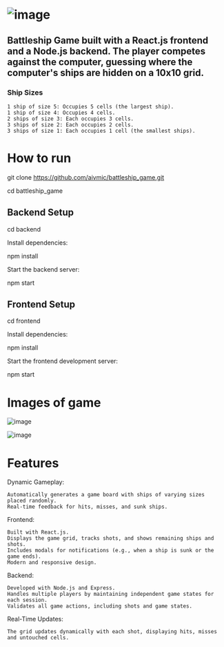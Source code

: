 # ![image](https://github.com/user-attachments/assets/aeb5fd35-ee65-47b5-9072-813ab4df153d)

## Battleship Game built with a React.js frontend and a Node.js backend. The player competes against the computer, guessing where the computer's ships are hidden on a 10x10 grid.

### Ship Sizes

    1 ship of size 5: Occupies 5 cells (the largest ship).
    1 ship of size 4: Occupies 4 cells.
    2 ships of size 3: Each occupies 3 cells.
    3 ships of size 2: Each occupies 2 cells.
    3 ships of size 1: Each occupies 1 cell (the smallest ships).

# How to run

git clone https://github.com/aivmic/battleship_game.git

cd battleship_game

## Backend Setup

cd backend

Install dependencies:

npm install

Start the backend server:

npm start

## Frontend Setup

cd frontend

Install dependencies:

npm install

Start the frontend development server:

npm start

# Images of game

![image](https://github.com/user-attachments/assets/debb2972-25f9-47c6-8d4b-f2738986437c)

![image](https://github.com/user-attachments/assets/35b95732-8302-4e90-ae94-cf78d0d47fc8)




# Features
Dynamic Gameplay:

    Automatically generates a game board with ships of varying sizes placed randomly.
    Real-time feedback for hits, misses, and sunk ships.

Frontend:

    Built with React.js.
    Displays the game grid, tracks shots, and shows remaining ships and shots.
    Includes modals for notifications (e.g., when a ship is sunk or the game ends).
    Modern and responsive design.

Backend:

    Developed with Node.js and Express.
    Handles multiple players by maintaining independent game states for each session.
    Validates all game actions, including shots and game states.

Real-Time Updates:

    The grid updates dynamically with each shot, displaying hits, misses and untouched cells.

